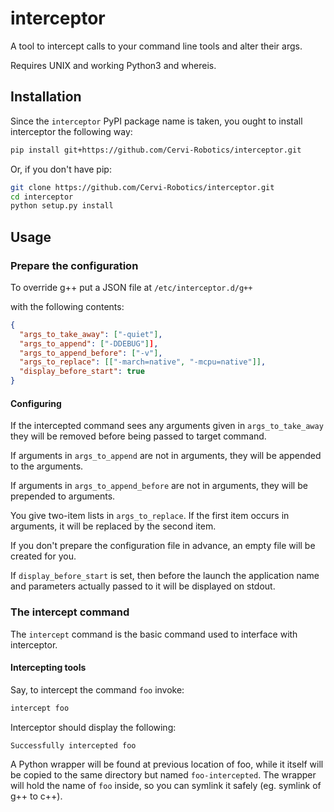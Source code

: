 # interceptor

A tool to intercept calls to your command line tools and alter their args.

Requires UNIX and working Python3 and whereis.

## Installation

Since the `interceptor` PyPI package name is taken, 
you ought to install interceptor the following way:

```bash
pip install git+https://github.com/Cervi-Robotics/interceptor.git
```

Or, if you don't have pip:

```bash
git clone https://github.com/Cervi-Robotics/interceptor.git
cd interceptor
python setup.py install
```

## Usage

### Prepare the configuration

To override g++ put a JSON file at `/etc/interceptor.d/g++`

with the following contents:

```json
{
  "args_to_take_away": ["-quiet"],
  "args_to_append": ["-DDEBUG"]],
  "args_to_append_before": ["-v"],
  "args_to_replace": [["-march=native", "-mcpu=native"]],
  "display_before_start": true
}
```

#### Configuring

If the intercepted command sees any arguments given in 
`args_to_take_away` they will be removed before being passed to target command.

If arguments in `args_to_append` are not in arguments, 
they will be appended to the arguments.

If arguments in `args_to_append_before` are not in arguments,
they will be prepended to arguments.

You give two-item lists in `args_to_replace`. If
the first item occurs in arguments, it will be replaced by the second item. 

If you don't prepare the configuration file in advance, an empty file will be created for you.
     
If `display_before_start` is set, then before the launch
the application name and parameters actually passed to it will be displayed on stdout.
     
### The intercept command

The `intercept` command is the basic command used to interface with interceptor.

#### Intercepting tools

Say, to intercept the command `foo` invoke:

```bash
intercept foo
```

Interceptor should display the following:

```
Successfully intercepted foo
```

A Python wrapper will be found at previous location of 
foo, while it itself will be copied to the same directory
but named `foo-intercepted`.
The wrapper will hold the name of `foo` inside, 
so you can symlink it safely (eg. symlink of g++ to c++).
